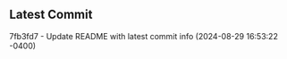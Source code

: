
## Latest Commit
7fb3fd7 - Update README with latest commit info (2024-08-29 16:53:22 -0400) <Yunxi-Zhou>

